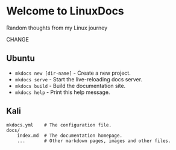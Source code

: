 # Welcome to LinuxDocs

Random thoughts from my Linux journey

CHANGE

## Ubuntu

* `mkdocs new [dir-name]` - Create a new project.
* `mkdocs serve` - Start the live-reloading docs server.
* `mkdocs build` - Build the documentation site.
* `mkdocs help` - Print this help message.

## Kali

    mkdocs.yml    # The configuration file.
    docs/
        index.md  # The documentation homepage.
        ...       # Other markdown pages, images and other files.
